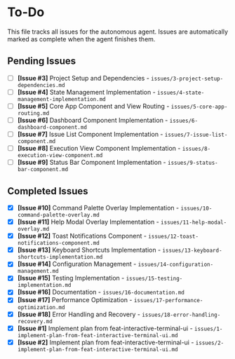 # To-Do

This file tracks all issues for the autonomous agent. Issues are automatically marked as complete when the agent finishes them.

## Pending Issues
- [ ] **[Issue #3]** Project Setup and Dependencies - `issues/3-project-setup-dependencies.md`
- [ ] **[Issue #4]** State Management Implementation - `issues/4-state-management-implementation.md`
- [ ] **[Issue #5]** Core App Component and View Routing - `issues/5-core-app-routing.md`
- [ ] **[Issue #6]** Dashboard Component Implementation - `issues/6-dashboard-component.md`
- [ ] **[Issue #7]** Issue List Component Implementation - `issues/7-issue-list-component.md`
- [ ] **[Issue #8]** Execution View Component Implementation - `issues/8-execution-view-component.md`
- [ ] **[Issue #9]** Status Bar Component Implementation - `issues/9-status-bar-component.md`

## Completed Issues
- [x] **[Issue #10]** Command Palette Overlay Implementation - `issues/10-command-palette-overlay.md`
- [x] **[Issue #11]** Help Modal Overlay Implementation - `issues/11-help-modal-overlay.md`
- [x] **[Issue #12]** Toast Notifications Component - `issues/12-toast-notifications-component.md`
- [x] **[Issue #13]** Keyboard Shortcuts Implementation - `issues/13-keyboard-shortcuts-implementation.md`
- [x] **[Issue #14]** Configuration Management - `issues/14-configuration-management.md`
- [x] **[Issue #15]** Testing Implementation - `issues/15-testing-implementation.md`
- [x] **[Issue #16]** Documentation - `issues/16-documentation.md`
- [x] **[Issue #17]** Performance Optimization - `issues/17-performance-optimization.md`
- [x] **[Issue #18]** Error Handling and Recovery - `issues/18-error-handling-recovery.md`
- [x] **[Issue #1]** Implement plan from feat-interactive-terminal-ui - `issues/1-implement-plan-from-feat-interactive-terminal-ui.md`
- [x] **[Issue #2]** Implement plan from feat-interactive-terminal-ui - `issues/2-implement-plan-from-feat-interactive-terminal-ui.md`